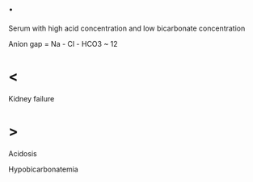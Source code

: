 # .

Serum with high acid concentration and low bicarbonate concentration

Anion gap = Na - Cl - HCO3 ~ 12

# <

Kidney failure

# >

Acidosis

Hypobicarbonatemia
